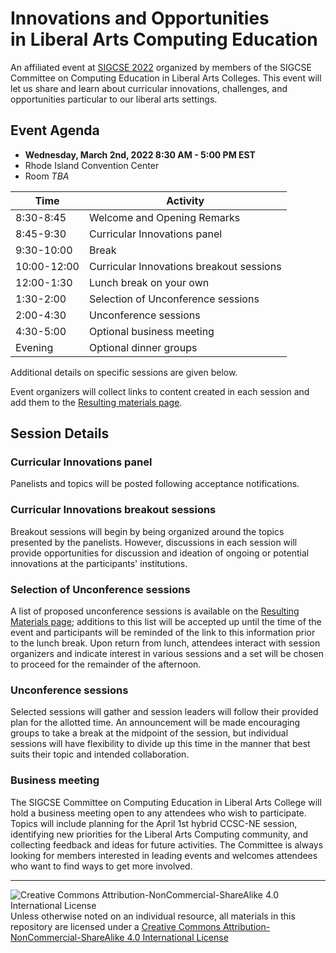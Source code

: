 # Innovations and Opportunities<br>in Liberal Arts Computing Education

An affiliated event at [SIGCSE 2022](https://sigcse2022.sigcse.org) organized by members of the SIGCSE Committee on Computing Education in Liberal Arts Colleges. This event will let us share and learn about curricular innovations, challenges, and opportunities particular to our liberal arts settings.

## Event Agenda

- **Wednesday, March 2nd, 2022 8:30 AM - 5:00 PM EST**
- Rhode Island Convention Center
- Room _TBA_

| Time        | Activity
|-------------|----------
| 8:30-8:45   | Welcome and Opening Remarks
| 8:45-9:30   | Curricular Innovations panel
| 9:30-10:00  | Break
| 10:00-12:00 | Curricular Innovations breakout sessions
| 12:00-1:30  | Lunch break on your own
| 1:30-2:00   | Selection of Unconference sessions
| 2:00-4:30   | Unconference sessions
| 4:30-5:00   | Optional business meeting
| Evening     | Optional dinner groups

Additional details on specific sessions are given below.

Event organizers will collect links to content created in each session and add them to the [Resulting materials page](materials.md).

## Session Details

### Curricular Innovations panel

Panelists and topics will be posted following acceptance notifications.

### Curricular Innovations breakout sessions

Breakout sessions will begin by being organized around the topics presented by the panelists. However, discussions in each session will provide opportunities for discussion and ideation of ongoing or potential innovations at the participants' institutions.

### Selection of Unconference sessions

A list of proposed unconference sessions is available on the [Resulting Materials page](materials.md); additions to this list will be accepted up until the time of the event and participants will be reminded of the link to this information prior to the lunch break. Upon return from lunch, attendees interact with session organizers and indicate interest in various sessions and a set will be chosen to proceed for the remainder of the afternoon.

### Unconference sessions

Selected sessions will gather and session leaders will follow their provided plan for the allotted time.
An announcement will be made encouraging groups to take a break at the midpoint of the session, but individual sessions will have flexibility to divide up this time in the manner that best suits their topic and intended collaboration.

### Business meeting

The SIGCSE Committee on Computing Education in Liberal Arts College will hold a business meeting open to any attendees who wish to participate. Topics will include planning for the April 1st hybrid CCSC-NE session, identifying new priorities for the Liberal Arts Computing community, and collecting feedback and ideas for future activities. The Committee is always looking for members interested in leading events and welcomes attendees who want to find ways to get more involved.

___
![Creative Commons Attribution-NonCommercial-ShareAlike 4.0 International License](https://i.creativecommons.org/l/by-nc-sa/4.0/88x31.png "Creative Commons Attribution-NonCommercial-ShareAlike 4.0 International License") Unless otherwise noted on an individual resource, all materials in this repository are licensed under a [Creative Commons Attribution-NonCommercial-ShareAlike 4.0 International License](http://creativecommons.org/licenses/by-nc-sa/4.0/)
